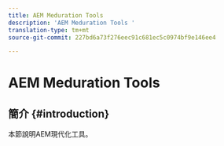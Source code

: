 ```yaml
---
title: AEM Meduration Tools
description: 'AEM Meduration Tools '
translation-type: tm+mt
source-git-commit: 227bd6a73f276eec91c681ec5c0974bf9e146ee4

---
```



# AEM Meduration Tools

## 簡介 {#introduction}

本節說明AEM現代化工具。
